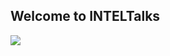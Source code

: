 ## Welcome to INTELTalks

![](https://static.vecteezy.com/system/resources/previews/000/192/083/non_2x/vector-under-construction-landing-page.jpg)
